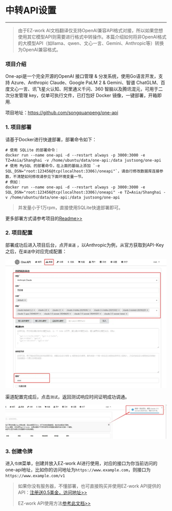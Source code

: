 # 中转API设置

---

> 由于EZ-work AI文档翻译仅支持OpenAI兼容API格式对接，所以如果您想使用其它模型API则需要进行格式中转操作。本篇介绍如何将非OpenAI格式的大模型API（如llama、qwen、文心一言、Gemini、Anthropic等）转换为OpenAI兼容格式。

### 项目介绍

One-api是一个完全开源的OpenAI 接口管理 & 分发系统，使用Go语言开发，支持 Azure、Anthropic Claude、Google PaLM 2 & Gemini、智谱 ChatGLM、百度文心一言、讯飞星火认知、阿里通义千问、360 智脑以及腾讯混元，可用于二次分发管理 key，仅单可执行文件，已打包好 Docker 镜像，一键部署，开箱即用. 

项目地址：https://github.com/songquanpeng/one-api

### 1. 项目部署

请基于Docker进行快速部署，部署命令如下：

```ssh
# 使用 SQLite 的部署命令：
docker run --name one-api -d --restart always -p 3000:3000 -e TZ=Asia/Shanghai -v /home/ubuntu/data/one-api:/data justsong/one-api
# 使用 MySQL 的部署命令，在上面的基础上添加 `-e SQL_DSN="root:123456@tcp(localhost:3306)/oneapi"`，请自行修改数据库连接参数，不清楚如何修改请参见下面环境变量一节。
# 例如：
docker run --name one-api -d --restart always -p 3000:3000 -e SQL_DSN="root:123456@tcp(localhost:3306)/oneapi" -e TZ=Asia/Shanghai -v /home/ubuntu/data/one-api:/data justsong/one-api
```

> 并发量小于1万rpm，直接使用SQLite快速部署即可。

更多部署方式请参考项目的[Readme>>](https://github.com/songquanpeng/one-api#%E9%83%A8%E7%BD%B2)

### 2. 项目配置

部署成功后进入项目后台，点开`渠道` ，以Anthropic为例，从官方获取到API-Key之后，在`渠道`中对应完成配置：

![输入渠道](../img/input.webp)

渠道配置完成后，点击`测试`，返回测试响应时间证明成功调通。

![测试结果](../img/testresult.webp)

### 3. 创建令牌

进入`令牌`菜单，创建并放入EZ-work AI进行使用，对应的接口为你当前访问的one-api地址，比如你的访问地址为`https://www.example.com`，则接口为`https://www.example.com/v1`

> 如果你没有服务器，不懂部署，也可直接购买并使用EZ-work API提供的API：[注册送0.5美金，访问地址>>](https://api.ezworkapi.top)
> 
> EZ-work API使用方法[参考此文档>>](https://www.ezworkapi.com/zh/app-access/EZ-workAI.html)